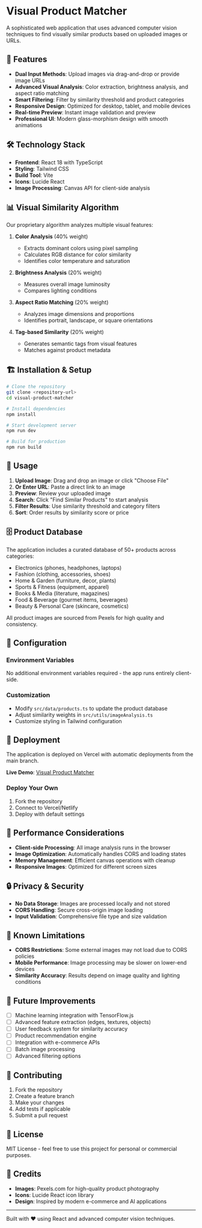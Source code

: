 # Visual Product Matcher

A sophisticated web application that uses advanced computer vision techniques to find visually similar products based on uploaded images or URLs.

## 🚀 Features

- **Dual Input Methods**: Upload images via drag-and-drop or provide image URLs
- **Advanced Visual Analysis**: Color extraction, brightness analysis, and aspect ratio matching
- **Smart Filtering**: Filter by similarity threshold and product categories
- **Responsive Design**: Optimized for desktop, tablet, and mobile devices
- **Real-time Preview**: Instant image validation and preview
- **Professional UI**: Modern glass-morphism design with smooth animations

## 🛠 Technology Stack

- **Frontend**: React 18 with TypeScript
- **Styling**: Tailwind CSS
- **Build Tool**: Vite
- **Icons**: Lucide React
- **Image Processing**: Canvas API for client-side analysis

## 📊 Visual Similarity Algorithm

Our proprietary algorithm analyzes multiple visual features:

1. **Color Analysis** (40% weight)
   - Extracts dominant colors using pixel sampling
   - Calculates RGB distance for color similarity
   - Identifies color temperature and saturation

2. **Brightness Analysis** (20% weight)
   - Measures overall image luminosity
   - Compares lighting conditions

3. **Aspect Ratio Matching** (20% weight)
   - Analyzes image dimensions and proportions
   - Identifies portrait, landscape, or square orientations

4. **Tag-based Similarity** (20% weight)
   - Generates semantic tags from visual features
   - Matches against product metadata

## 🏗 Installation & Setup

```bash
# Clone the repository
git clone <repository-url>
cd visual-product-matcher

# Install dependencies
npm install

# Start development server
npm run dev

# Build for production
npm run build
```

## 📱 Usage

1. **Upload Image**: Drag and drop an image or click "Choose File"
2. **Or Enter URL**: Paste a direct link to an image
3. **Preview**: Review your uploaded image
4. **Search**: Click "Find Similar Products" to start analysis
5. **Filter Results**: Use similarity threshold and category filters
6. **Sort**: Order results by similarity score or price

## 🗄 Product Database

The application includes a curated database of 50+ products across categories:
- Electronics (phones, headphones, laptops)
- Fashion (clothing, accessories, shoes)
- Home & Garden (furniture, decor, plants)
- Sports & Fitness (equipment, apparel)
- Books & Media (literature, magazines)
- Food & Beverage (gourmet items, beverages)
- Beauty & Personal Care (skincare, cosmetics)

All product images are sourced from Pexels for high quality and consistency.

## 🔧 Configuration

### Environment Variables
No additional environment variables required - the app runs entirely client-side.

### Customization
- Modify `src/data/products.ts` to update the product database
- Adjust similarity weights in `src/utils/imageAnalysis.ts`
- Customize styling in Tailwind configuration

## 🚀 Deployment

The application is deployed on Vercel with automatic deployments from the main branch.

**Live Demo**: [Visual Product Matcher](https://visual-product-matcher.vercel.app)

### Deploy Your Own
1. Fork the repository
2. Connect to Vercel/Netlify
3. Deploy with default settings

## 🎯 Performance Considerations

- **Client-side Processing**: All image analysis runs in the browser
- **Image Optimization**: Automatically handles CORS and loading states
- **Memory Management**: Efficient canvas operations with cleanup
- **Responsive Images**: Optimized for different screen sizes

## 🔒 Privacy & Security

- **No Data Storage**: Images are processed locally and not stored
- **CORS Handling**: Secure cross-origin image loading
- **Input Validation**: Comprehensive file type and size validation

## 🐛 Known Limitations

- **CORS Restrictions**: Some external images may not load due to CORS policies
- **Mobile Performance**: Image processing may be slower on lower-end devices
- **Similarity Accuracy**: Results depend on image quality and lighting conditions

## 🔮 Future Improvements

- [ ] Machine learning integration with TensorFlow.js
- [ ] Advanced feature extraction (edges, textures, objects)
- [ ] User feedback system for similarity accuracy
- [ ] Product recommendation engine
- [ ] Integration with e-commerce APIs
- [ ] Batch image processing
- [ ] Advanced filtering options

## 🤝 Contributing

1. Fork the repository
2. Create a feature branch
3. Make your changes
4. Add tests if applicable
5. Submit a pull request

## 📄 License

MIT License - feel free to use this project for personal or commercial purposes.

## 👥 Credits

- **Images**: Pexels.com for high-quality product photography
- **Icons**: Lucide React icon library
- **Design**: Inspired by modern e-commerce and AI applications

---

Built with ❤️ using React and advanced computer vision techniques.